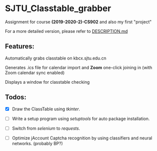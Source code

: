 # SJTU_Classtable_grabber

Assignment for course **(2019-2020-2)-CS902** and also my first "project"

For a more detailed version, please refer to [DESCRIPTION.md](DESCRIPTION.md)

## Features:

Automatically grabs classtable on kbcx.sjtu.edu.cn

Generates .ics file for calendar import and **Zoom** one-click joining in (with Zoom calendar sync enabled)

Displays a window for classtable checking


## Todos:

- [X] Draw the ClassTable using *tkinter*.

- [ ] Write a setup program using *setuptools* for auto package installation.

- [ ] Switch from *selenium* to *requests*.

- [ ] Optimize jAccount Captcha recognition by using classifiers and neural networks. (probably BP?)


